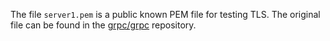 The file `server1.pem` is a public known PEM file for testing TLS. The original file can be found in the
[grpc/grpc](https://github.com/grpc/grpc/blob/master/src/core/tsi/test_creds/server1.pem) repository.
